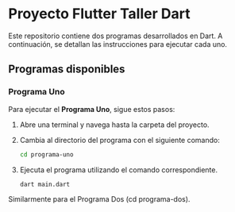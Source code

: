 # Proyecto Flutter Taller Dart

Este repositorio contiene dos programas desarrollados en Dart. A continuación, se detallan las instrucciones para ejecutar cada uno.

## Programas disponibles

### Programa Uno

Para ejecutar el **Programa Uno**, sigue estos pasos:

1. Abre una terminal y navega hasta la carpeta del proyecto.
2. Cambia al directorio del programa con el siguiente comando:

   ```bash
   cd programa-uno
3. Ejecuta el programa utilizando el comando correspondiente.
   ```bash
   dart main.dart

Similarmente para el Programa Dos (cd programa-dos).
